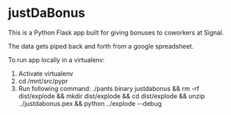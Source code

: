 # justDaBonus

This is a Python Flask app built for giving bonuses to coworkers at Signal.

The data gets piped back and forth from a google spreadsheet.


To run app locally in a virtualenv:
1. Activate virtualenv
2. cd /mnt/src/pypr
3. Run following command:
   ./pants binary justdabonus && rm -rf dist/explode && mkdir dist/explode && cd dist/explode && unzip ../justdabonus.pex && python ../explode --debug
